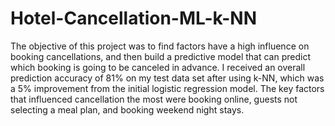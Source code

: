 # Hotel-Cancellation-ML-k-NN
The objective of this project was to find factors have a high influence on booking cancellations, and then build a predictive model that can predict which booking is going to be canceled in advance. I received an overall prediction accuracy of 81% on my test data set after using k-NN, which was a 5% improvement from the initial logistic regression model. The key factors that influenced cancellation the most were booking online, guests not selecting a meal plan, and booking weekend night stays. 
